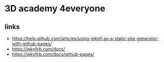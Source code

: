 # 3D academy 4everyone

## links
* https://help.github.com/articles/using-jekyll-as-a-static-site-generator-with-github-pages/
* https://jekyllrb.com/docs/
* https://jekyllrb.com/docs/github-pages/
